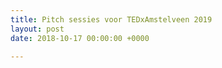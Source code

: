 ```yaml
---
title: Pitch sessies voor TEDxAmstelveen 2019
layout: post
date: 2018-10-17 00:00:00 +0000

---
```

